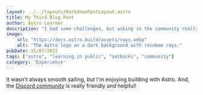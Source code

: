 ```yaml
---
layout: ../../layouts/MarkdownPostLayout.astro
title: My Third Blog Post
author: Astro Learner
description: "I had some challenges, but asking in the community really helped!"
image:
    url: "https://docs.astro.build/assets/rays.webp"
    alt: "The Astro logo on a dark background with rainbow rays."
pubDate: 15/07/2022
tags: ["astro", "learning in public", "setbacks", "community"]
category: 'Experience'
---
```

It wasn't always smooth sailing, but I'm enjoying building with Astro. And, the [Discord community](https://astro.build/chat) is really friendly and helpful!
